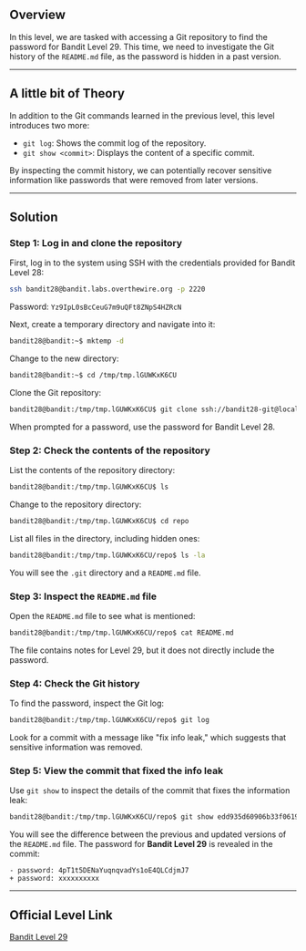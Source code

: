 ## Overview

In this level, we are tasked with accessing a Git repository to find the password for Bandit Level 29. This time, we need to investigate the Git history of the `README.md` file, as the password is hidden in a past version.

---

## A little bit of Theory

In addition to the Git commands learned in the previous level, this level introduces two more:

- `git log`: Shows the commit log of the repository.
- `git show <commit>`: Displays the content of a specific commit.

By inspecting the commit history, we can potentially recover sensitive information like passwords that were removed from later versions.

---

## Solution

### Step 1: Log in and clone the repository

First, log in to the system using SSH with the credentials provided for Bandit Level 28:

```bash
ssh bandit28@bandit.labs.overthewire.org -p 2220
```

Password: `Yz9IpL0sBcCeuG7m9uQFt8ZNpS4HZRcN`

Next, create a temporary directory and navigate into it:

```bash
bandit28@bandit:~$ mktemp -d
```

Change to the new directory:

```bash
bandit28@bandit:~$ cd /tmp/tmp.lGUWKxK6CU
```

Clone the Git repository:

```bash
bandit28@bandit:/tmp/tmp.lGUWKxK6CU$ git clone ssh://bandit28-git@localhost/home/bandit28-git/repo
```

When prompted for a password, use the password for Bandit Level 28.

### Step 2: Check the contents of the repository

List the contents of the repository directory:

```bash
bandit28@bandit:/tmp/tmp.lGUWKxK6CU$ ls
```

Change to the repository directory:

```bash
bandit28@bandit:/tmp/tmp.lGUWKxK6CU$ cd repo
```

List all files in the directory, including hidden ones:

```bash
bandit28@bandit:/tmp/tmp.lGUWKxK6CU/repo$ ls -la
```

You will see the `.git` directory and a `README.md` file.

### Step 3: Inspect the `README.md` file

Open the `README.md` file to see what is mentioned:

```bash
bandit28@bandit:/tmp/tmp.lGUWKxK6CU/repo$ cat README.md
```

The file contains notes for Level 29, but it does not directly include the password.

### Step 4: Check the Git history

To find the password, inspect the Git log:

```bash
bandit28@bandit:/tmp/tmp.lGUWKxK6CU/repo$ git log
```

Look for a commit with a message like "fix info leak," which suggests that sensitive information was removed.

### Step 5: View the commit that fixed the info leak

Use `git show` to inspect the details of the commit that fixes the information leak:

```bash
bandit28@bandit:/tmp/tmp.lGUWKxK6CU/repo$ git show edd935d60906b33f0619605abd1689808ccdd5ee
```

You will see the difference between the previous and updated versions of the `README.md` file. The password for **Bandit Level 29** is revealed in the commit:

```
- password: 4pT1t5DENaYuqnqvadYs1oE4QLCdjmJ7
+ password: xxxxxxxxxx
```

---

## Official Level Link

[Bandit Level 29](https://overthewire.org/wargames/bandit/bandit29.html)
